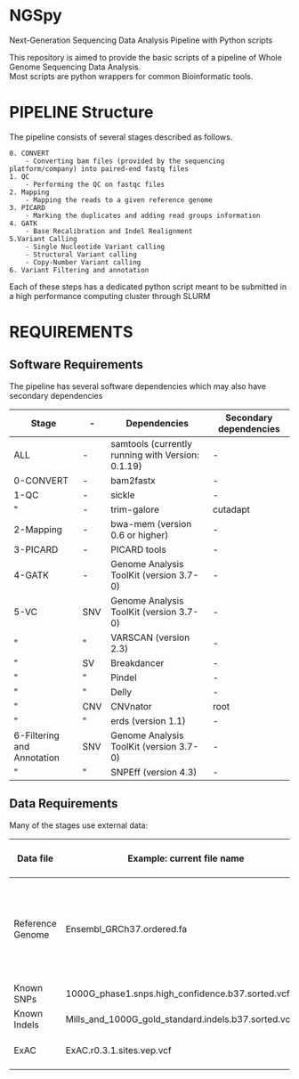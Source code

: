 # NGSpy


Next-Generation Sequencing Data Analysis Pipeline with Python scripts


This repository is aimed to provide the basic scripts of a pipeline of Whole Genome Sequencing Data Analysis. <br>
Most scripts are python wrappers for common  Bioinformatic tools. 

# PIPELINE Structure

The pipeline consists of several stages described as follows.

    0. CONVERT
        - Converting bam files (provided by the sequencing platform/company) into paired-end fastq files
    1. QC
        - Performing the QC on fastqc files
    2. Mapping
        - Mapping the reads to a given reference genome
    3. PICARD
        - Marking the duplicates and adding read groups information
    4. GATK
        - Base Recalibration and Indel Realignment
    5.Variant Calling
        - Single Nucleotide Variant calling
        - Structural Variant calling
        - Copy-Number Variant calling
    6. Variant Filtering and annotation
    

Each of these steps has a dedicated python script meant to be submitted in a high performance computing cluster through SLURM


# REQUIREMENTS


## Software Requirements

The pipeline has several software dependencies which may also have secondary dependencies

Stage |-| Dependencies    | Secondary dependencies
------------ |-| -------------| ---------------
ALL |-| samtools (currently running with Version: 0.1.19)|  -     
0-CONVERT |-| bam2fastx |     -       
1-QC      |-| sickle |       -       
   "     |-| trim-galore | cutadapt
2-Mapping |-| bwa-mem (version 0.6 or higher)|     -       
3-PICARD |-| PICARD tools |     -     
4-GATK |-| Genome Analysis ToolKit (version 3.7-0)|    -    
5-VC |SNV| Genome Analysis ToolKit (version 3.7-0)|    -
  "  | " |VARSCAN (version 2.3)|   -
" | SV | Breakdancer | - 
" | " | Pindel | -
" | " | Delly | -
" | CNV | CNVnator | root
" | " |erds (version 1.1)|-
6-Filtering and Annotation | SNV |Genome Analysis ToolKit (version 3.7-0)|    -
" | " | SNPEff (version 4.3) | - 

## Data Requirements

Many of the stages use external data:


Data file    | Example: current file name | Stage where used
------------ | -------------| -------------
Reference Genome| Ensembl_GRCh37.ordered.fa | 2-Mapping <br> 4-GATK <br> 5-VC <br> 6-Filtering and Annotation <br> 7-CNV <br> 8-SV
Known SNPs | 1000G_phase1.snps.high_confidence.b37.sorted.vcf.gz | 4-GATK <br> 5-VC
Known Indels | Mills_and_1000G_gold_standard.indels.b37.sorted.vcf.gz | 4-GATK <br> 5-VC
ExAC | ExAC.r0.3.1.sites.vep.vcf | 6-Filtering and Annotation 
